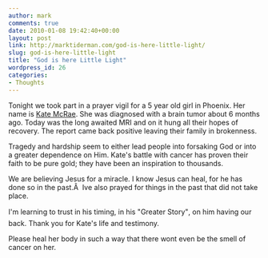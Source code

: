 ```yaml
---
author: mark
comments: true
date: 2010-01-08 19:42:40+00:00
layout: post
link: http://marktiderman.com/god-is-here-little-light/
slug: god-is-here-little-light
title: "God is here Little Light"
wordpress_id: 26
categories:
- Thoughts
---
```


Tonight we took part in a prayer vigil for a 5 year old girl in Phoenix. Her name is [Kate McRae](http://prayforkate.com/#/home-page/). She was diagnosed with a brain tumor about 6 months ago. Today was the long awaited MRI and on it hung all their hopes of recovery. The report came back positive leaving their family in brokenness.

Tragedy and hardship seem to either lead people into forsaking God or into a greater dependence on Him. Kate's battle with cancer has proven their faith to be pure gold; they have been an inspiration to thousands.

We are believing Jesus for a miracle. I know Jesus can heal, for he has done so in the past.Â  Ive also prayed for things in the past that did not take place.

I'm learning to trust in his timing, in his "Greater Story", on him having our back. Thank you for Kate's life and testimony.

Please heal her body in such a way that there wont even be the smell of cancer on her.
